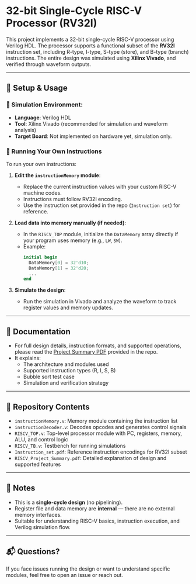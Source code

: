 # 32-bit Single-Cycle RISC-V Processor (RV32I)

This project implements a 32-bit single-cycle RISC-V processor using Verilog HDL. The processor supports a functional subset of the **RV32I** instruction set, including R-type, I-type, S-type (store), and B-type (branch) instructions. The entire design was simulated using **Xilinx Vivado**, and verified through waveform outputs.

---

## 🔧 Setup & Usage

### 🔹 Simulation Environment:
- **Language**: Verilog HDL
- **Tool**: Xilinx Vivado (recommended for simulation and waveform analysis)
- **Target Board**: Not implemented on hardware yet, simulation only.

### 🔹 Running Your Own Instructions

To run your own instructions:
1. **Edit the `instructionMemory` module**:
   - Replace the current instruction values with your custom RISC-V machine codes.
   - Instructions must follow RV32I encoding.
   - Use the instruction set provided in the repo (`Instruction set`) for reference.

2. **Load data into memory manually (if needed)**:
   - In the `RISCV_TOP` module, initialize the `DataMemory` array directly if your program uses memory (e.g., `LW`, `SW`).
   - Example:
     ```verilog
     initial begin
       DataMemory[0] = 32'd10;
       DataMemory[1] = 32'd20;
       ...
     end
     ```

3. **Simulate the design**:
   - Run the simulation in Vivado and analyze the waveform to track register values and memory updates.

---

## 📄 Documentation

- For full design details, instruction formats, and supported operations, please read the [Project Summary PDF](./RISCV_Project%20Summary.pdf) provided in the repo.
- It explains:
  - The architecture and modules used
  - Supported instruction types (R, I, S, B)
  - Bubble sort test case
  - Simulation and verification strategy

---

## 📁 Repository Contents

- `instructionMemory.v`: Memory module containing the instruction list
- `instructionDecoder.v`: Decodes opcodes and generates control signals
- `RISCV_TOP.v`: Top-level processor module with PC, registers, memory, ALU, and control logic
- `RISCV_TB.v`: Testbench for running simulations
- `Instruction_set.pdf`: Reference instruction encodings for RV32I subset
- `RISCV_Project_Summary.pdf`: Detailed explanation of design and supported features

---

## 📌 Notes

- This is a **single-cycle design** (no pipelining).
- Register file and data memory are **internal** — there are no external memory interfaces.
- Suitable for understanding RISC-V basics, instruction execution, and Verilog simulation flow.

---

## 📬 Questions?

If you face issues running the design or want to understand specific modules, feel free to open an issue or reach out.

